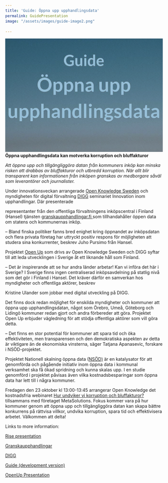 ```yaml
---
title: 'Guide: Öppna upp upphandlingsdata'
permalink: GuidePresentation
image: "/assets/images/guide-image2.png"

---
```

**![](/assets/images/guide-image2.png)Öppna upphandlingsdata kan motverka korruption och bluffakturor**

_Att öppna upp och tillgängliggöra datan från kommuners inköp kan minska risken att drabbas av bluffakturor och utbredd korruption. När allt blir transparent kan informationen från inköpen granskas av medborgare såväl som leverantörer och journalister._

Under innovationsveckan arrangerade [Open Knowledge Sweden](https://sites.google.com/view/oksweden/home) och myndigheten för digital förvaltning [DIGG](https://www.digg.se/) seminariet Innovation inom upphandlingar. Där presenterade

representanter från den offentliga förvaltningens inköpscentral i Finland (Hansel) tjänsten [granskaupphandlingar.fi ](https://www.granskaupphandlingar.fi/)som tillhandahåller öppen data om statens och kommunernas inköp.

– Bland finska politiker fanns bred enighet kring öppnandet av inköpsdatan och flera privata företag har uttryckt positiv respons för möjligheten att studera sina konkurrenter, beskrev Juho Pursimo från Hansel.

Projektet [Open Up](https://openup.open-knowledge.se/) som drivs av Open Knowledge Sweden och DIGG syftar till att leda utvecklingen i Sverige åt ett liknande håll som Finland.

– Det är inspirerande att se hur andra länder arbetar! Kan vi införa det här i Sverige? I Sverige finns ingen centraliserad inköpsavdelning på statlig nivå som det gör i Finland i Hansel. Det kräver därför en samverkan hos myndigheter och offentliga aktörer, beskrev

Kristine Ulander som jobbar med digital utveckling på DIGG.

Det finns dock redan möjlighet för enskilda myndigheter och kommuner att öppna upp upphandlingsdatan, något som Örebro, Umeå, Göteborg och Lidingö kommuner redan gjort och andra förbereder att göra. Projektet Open Up erbjuder vägledning för att stödja offentliga aktörer som vill göra detta.

– Det finns en stor potential för kommuner att spara tid och öka effektiviteten, men transparensen och den demokratiska aspekten av detta är viktigare än de ekonomiska vinsterna, säger Tatjana Apanasevic, forskare i NSÖD-projektet.

Projektet Nationell skalning öppna data ([NSÖD)](https://www.ri.se/sv/vad-vi-gor/projekt/nationell-skalning-oppna-data) är en katalysator för att genomförda och pågående initiativ inom öppna data i kommunal verksamhet ska få ökad spridning och kunna skalas upp. I en studie genomförd i projektet påvisas även vilka kostnadsbesparingar som öppna data har lett till i några kommuner.

Fredagen den 23 oktober kl 13:00-13:45 arrangerar Open Knowledge det kostnadsfria webinaret [Hur undviker vi korruption och bluffakturor?](https://entryscape.com/sv/portfolio-item/webinar-hur-undviker-vi-korruption-och-bluffakturor/) tillsammans med företaget MetaSolutions. Fokus kommer vara på hur kommuner genom att öppna upp och tillgängliggöra datan kan skapa bättre konkurrens på rättvisa villkor, undvika korruption, spara tid och effektivisera arbetet. Välkommen att delta!

Links to more information:

[Rise presentation](https://drive.google.com/file/d/1kVAsigv3O-yemiT_CbzHIRxyMzyXB5U7/view?usp=sharing "RISE NSÖD")

[Granskaupphandlingar](https://drive.google.com/file/d/1AxJnrXEegJf_NnWQq781tQoLFWZHmfW2/view?usp=sharing "Finland Experience")

[DIGG](https://drive.google.com/file/d/1MjTEY80iYfcmHALK-WjZazlpbBUenatI/view?usp=sharing "DIGG Strategy")

[Guide (development version)](https://drive.google.com/file/d/1n4czy6lIG7ztvT0QMc8_Wt58kqmGIf8j/view?usp=sharing "OpenUp Guide")

[OpenUp Presentation](https://drive.google.com/file/d/1Za37mz_fZ3BdBhN5zJleqe-MvSiWsJKt/view?usp=sharing "OpenUp")